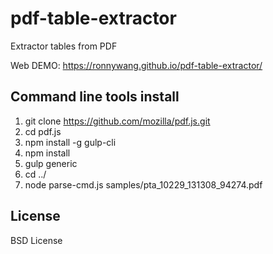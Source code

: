 # pdf-table-extractor
Extractor tables from PDF

Web DEMO: https://ronnywang.github.io/pdf-table-extractor/

Command line tools install
--------------------------
1. git clone https://github.com/mozilla/pdf.js.git  
2. cd pdf.js  
3. npm install -g gulp-cli  
4. npm install  
5. gulp generic  
5. cd ../  
6. node parse-cmd.js samples/pta_10229_131308_94274.pdf  

License
-------
BSD License

